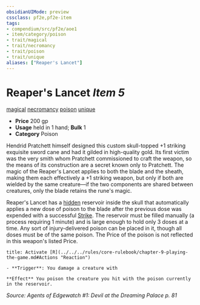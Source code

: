 ```yaml
---
obsidianUIMode: preview
cssclass: pf2e,pf2e-item
tags:
- compendium/src/pf2e/aoe1
- item/category/poison
- trait/magical
- trait/necromancy
- trait/poison
- trait/unique
aliases: ["Reaper's Lancet"]
---
```

# Reaper's Lancet *Item 5*  
[magical](../../../Rules/traits/magical.md)  [necromancy](../../../Rules/traits/necromancy.md)  [poison](../../../Rules/traits/poison.md)  [unique](../../../Rules/traits/unique.md)  

- **Price** 200 gp
- **Usage** held in 1 hand; **Bulk** 1
- **Category** Poison

Hendrid Pratchett himself designed this custom skull-topped +1 striking exquisite sword cane and had it gilded in high-quality gold. Its first victim was the very smith whom Pratchett commissioned to craft the weapon, so the means of its construction are a secret known only to Pratchett. The magic of the Reaper's Lancet applies to both the blade and the sheath, making them each effectively a +1 striking weapon, but only if both are wielded by the same creature—if the two components are shared between creatures, only the blade retains the rune's magic.

Reaper's Lancet has a [hidden](../../../Rules/conditions.md#Hidden) reservoir inside the skull that automatically applies a new dose of poison to the blade after the previous dose was expended with a successful [Strike](../../../Rules/actions/strike.md). The reservoir must be filled manually (a process requiring 1 minute) and is large enough to hold only 3 doses at a time. Any sort of injury-delivered poison can be placed in it, though all doses must be of the same poison. The Price of the poison is not reflected in this weapon's listed Price.

```ad-embed-ability
title: Activate [R](../../../rules/core-rulebook/chapter-9-playing-the-game.md#Actions "Reaction")

- **Trigger**: You damage a creature with

**Effect** You poison the creature you hit with the poison currently in the reservoir.
```

*Source: Agents of Edgewatch #1: Devil at the Dreaming Palace p. 81*
